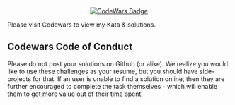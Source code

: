 <div align="center">
    <a href="https://www.codewars.com/users/boobeh123/">
    <img src="https://www.codewars.com/users/boobeh123/badges/large" alt="CodeWars Badge" /></a>
</div>


Please visit Codewars to view my Kata & solutions. 

## Codewars Code of Conduct
Please do not post your solutions on Github (or alike). We realize you would like to use these challenges as your resume, but you should have side-projects for that. If an user is unable to find a solution online, then they are further encouraged to complete the task themselves - which will enable them to get more value out of their time spent.
